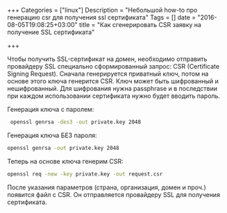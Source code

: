 +++
Categories = ["linux"]
Description = "Небольшой how-to про генерацию csr для получения ssl сертификата"
Tags = []
date = "2016-08-05T19:08:25+03:00"
title = "Как сгенерировать CSR заявку на получение SSL сертификата"

+++

Чтобы получить SSL-сертификат на домен, необходимо отправить провайдеру SSL специально сформированный запрос:  CSR (Certificate Signing Request).
Сначала генерируется приватный ключ, потом на основе этого ключа генерится CSR.
Ключ может быть шифрованный и нешифрованный. Для шифрования нужна passphrase и в последствии при каждом использовании сертификата нужно будет вводить пароль.
<!--more-->

Генерация ключа с паролем:
```bash
 openssl genrsa -des3 -out private.key 2048
```

Генерация ключа БЕЗ пароля:
```bash
openssl genrsa -out private.key 2048
```

Теперь на основе ключа генерим CSR:
```bash
openssl req -new -key private.key -out request.csr
```

После указания параметров (страна, организация, домен и проч.) появится файл с CSR. Он отправляется провайдеру SSL для получения сертификата.
